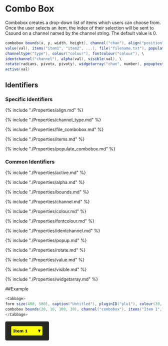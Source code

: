 # Combo Box

Combobox creates a drop-down list of items which users can choose from. Once the user selects an item, the index of their selection will be sent to Csound on a channel named by the channel string. The default value is 0.


```csharp
combobox bounds(x, y, width, height), channel("chan"), align("position")\
value(val), items("item1", "item2", ...), file("filename.txt"), populate("filetype", "dir"),\
channeltype("type"), colour("colour"), fontcolour("colour"), \
identchannel("channel"), alpha(val), visible(val), \
rotate(radians, pivotx, pivoty), widgetarray("chan", number), popuptext("text") \
active(val)
```
<!--(End of syntax)/-->

## Identifiers

### Specific Identifiers

{% include "./Properties/align.md" %}

{% include "./Properties/channel_type.md" %}

{% include "./Properties/file_combobox.md" %}

{% include "./Properties/items.md" %}

{% include "./Properties/populate_combobox.md" %}


### Common Identifiers
{% include "./Properties/active.md" %}  

{% include "./Properties/alpha.md" %} 

{% include "./Properties/bounds.md" %}  

{% include "./Properties/channel.md" %}

{% include "./Properties/colour.md" %}  

{% include "./Properties/fontcolour.md" %} 

{% include "./Properties/identchannel.md" %} 

{% include "./Properties/popup.md" %} 

{% include "./Properties/rotate.md" %}  

{% include "./Properties/value.md" %}  

{% include "./Properties/visible.md" %}  

{% include "./Properties/widgetarray.md" %} 

<!--(End of identifiers)/-->

##Example
```csharp
<Cabbage>
form size(400, 500), caption("Untitled"), pluginID("plu1"), colour(39, 40, 34)
combobox bounds(20, 16, 100, 30), channel("combobox"), items("Item 1", "Item 2", "Item 3"), colour("yellow"), fontcolour("black")
</Cabbage>
```

![](../images/comboboxExample.png)